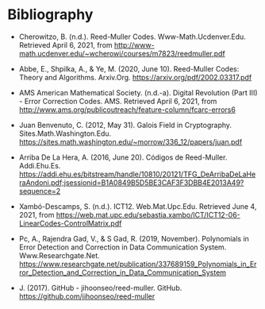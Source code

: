 # Bibliography

- Cherowitzo, B. (n.d.). Reed-Muller Codes. Www-Math.Ucdenver.Edu. Retrieved April 6, 2021,
  from http://www-math.ucdenver.edu/~wcherowi/courses/m7823/reedmuller.pdf

- Abbe, E., Shpilka, A., & Ye, M. (2020, June 10). Reed-Muller Codes: Theory and Algorithms.
  Arxiv.Org. https://arxiv.org/pdf/2002.03317.pdf

- AMS American Mathematical Society. (n.d.-a). Digital Revolution (Part III) - Error Correction
  Codes. AMS. Retrieved April 6, 2021,
  from http://www.ams.org/publicoutreach/feature-column/fcarc-errors6

- Juan Benvenuto, C. (2012, May 31). Galois Field in Cryptography.
  Sites.Math.Washington.Edu. https://sites.math.washington.edu/~morrow/336_12/papers/juan.pdf

- Arriba De La Hera, A. (2016, June 20). Códigos de Reed-Muller.
  Addi.Ehu.Es. https://addi.ehu.es/bitstream/handle/10810/20121/TFG_DeArribaDeLaHeraAndoni.pdf;jsessionid=B1A0849B5D5BE3CAF3F3DBB4E2013A49?sequence=2

- Xambó-Descamps, S. (n.d.). ICT12. Web.Mat.Upc.Edu. Retrieved June 4, 2021,
  from https://web.mat.upc.edu/sebastia.xambo/ICT/ICT12-06-LinearCodes-ControlMatrix.pdf

- Pc, A., Rajendra Gad, V., & S Gad, R. (2019, November). Polynomials in Error Detection and
  Correction in Data Communication System.
  Www.Researchgate.Net. https://www.researchgate.net/publication/337689159_Polynomials_in_Error_Detection_and_Correction_in_Data_Communication_System

- J. (2017). GitHub - jihoonseo/reed-muller. GitHub. https://github.com/jihoonseo/reed-muller
